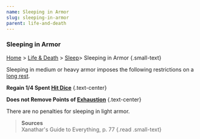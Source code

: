 ```yaml
---
name: Sleeping in Armor
slug: sleeping-in-armor
parent: life-and-death
---
```

### Sleeping in Armor
[Home](dm-operations-center) > [Life & Death](life-and-death) > [Sleep](sleep)> Sleeping in Armor {.small-text}

Sleeping in medium or heavy armor imposes the following restrictions on a[ long rest](long-rest).

**Regain 1/4 Spent [Hit Dice](hit-dice)** {.text-center}

**Does not Remove Points of [Exhaustion](exhaustion)** {.text-center}

There are no penalties for sleeping in light armor.



> **Sources** <br/>
> Xanathar's Guide to Everything, p. 77
{.read .small-text}